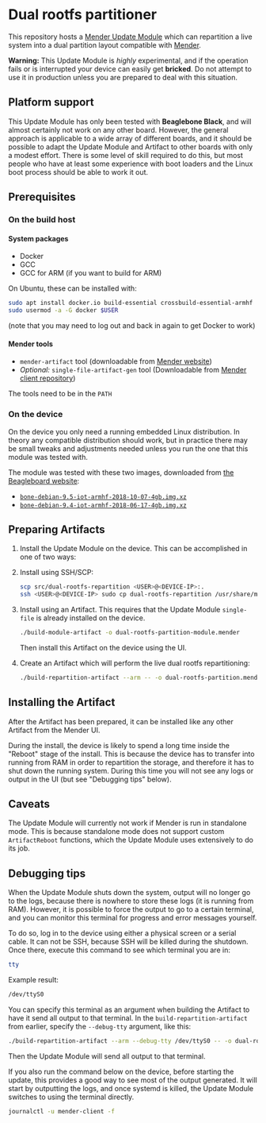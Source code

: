 Dual rootfs partitioner
=======================

This repository hosts a [Mender Update
Module](https://github.com/mendersoftware/mender/blob/master/Documentation/update-modules-v3-file-api.md)
which can repartition a live system into a dual partition layout compatible with
[Mender](https://github.com/mendersoftware/mender).

**Warning:** This Update Module is _highly_ experimental, and if the operation
fails or is interrupted your device can easily get **bricked**. Do not attempt
to use it in production unless you are prepared to deal with this situation.


Platform support
----------------

This Update Module has only been tested with **Beaglebone Black**, and will
almost certainly not work on any other board. However, the general approach is
applicable to a wide array of different boards, and it should be possible to
adapt the Update Module and Artifact to other boards with only a modest
effort. There is some level of skill required to do this, but most people who
have at least some experience with boot loaders and the Linux boot process
should be able to work it out.


Prerequisites
-------------

### On the build host

#### System packages

* Docker
* GCC
* GCC for ARM (if you want to build for ARM)

On Ubuntu, these can be installed with:

```bash
sudo apt install docker.io build-essential crossbuild-essential-armhf
sudo usermod -a -G docker $USER
```

(note that you may need to log out and back in again to get Docker to work)

#### Mender tools

* `mender-artifact` tool (downloadable from [Mender
    website](https://docs.mender.io/downloads))
* _Optional:_ `single-file-artifact-gen` tool (Downloadable from [Mender client
    repository](https://raw.githubusercontent.com/mendersoftware/mender/master/support/modules-artifact-gen/single-file-artifact-gen))

The tools need to be in the `PATH`

### On the device

On the device you only need a running embedded Linux distribution. In theory any
compatible distribution should work, but in practice there may be small tweaks
and adjustments needed unless you run the one that this module was tested with.

The module was tested with these two images, downloaded from [the Beagleboard
website](https://beagleboard.org/latest-images):

*  [`bone-debian-9.5-iot-armhf-2018-10-07-4gb.img.xz`](https://debian.beagleboard.org/images/bone-debian-9.5-iot-armhf-2018-10-07-4gb.img.xz)
* [`bone-debian-9.4-iot-armhf-2018-06-17-4gb.img.xz`](http://debian.beagleboard.org/images/bone-debian-9.4-iot-armhf-2018-06-17-4gb.img.xz)


Preparing Artifacts
-------------------

1. Install the Update Module on the device. This can be accomplished in one of
   two ways:

  1. Install using SSH/SCP:

     ```bash
     scp src/dual-rootfs-repartition <USER>@<DEVICE-IP>:.
     ssh <USER>@<DEVICE-IP> sudo cp dual-rootfs-repartition /usr/share/mender/modules/v3
     ```

  2. Install using an Artifact. This requires that the Update Module
     `single-file` is already installed on the device.

     ```bash
     ./build-module-artifact -o dual-rootfs-partition-module.mender
     ```

     Then install this Artifact on the device using the UI.

2. Create an Artifact which will perform the live dual rootfs repartitioning:

   ```bash
   ./build-repartition-artifact --arm -- -o dual-rootfs-partition.mender
   ```


Installing the Artifact
-----------------------

After the Artifact has been prepared, it can be installed like any other
Artifact from the Mender UI.

During the install, the device is likely to spend a long time inside the
"Reboot" stage of the install. This is because the device has to transfer into
running from RAM in order to repartition the storage, and therefore it has to
shut down the running system. During this time you will not see any logs or
output in the UI (but see "Debugging tips" below).


Caveats
-------

The Update Module will currently not work if Mender is run in standalone
mode. This is because standalone mode does not support custom `ArtifactReboot`
functions, which the Update Module uses extensively to do its job.


Debugging tips
--------------

When the Update Module shuts down the system, output will no longer go to the
logs, because there is nowhere to store these logs (it is running from
RAM). However, it is possible to force the output to go to a certain terminal,
and you can monitor this terminal for progress and error messages yourself.

To do so, log in to the device using either a physical screen or a serial
cable. It can not be SSH, because SSH will be killed during the shutdown. Once
there, execute this command to see which terminal you are in:

```bash
tty
```

Example result:

```bash
/dev/ttyS0
```

You can specify this terminal as an argument when building the Artifact to have
it send all output to that terminal. In the `build-repartition-artifact` from
earlier, specify the `--debug-tty` argument, like this:

```bash
./build-repartition-artifact --arm --debug-tty /dev/ttyS0 -- -o dual-rootfs-partition.mender
```

Then the Update Module will send all output to that terminal.

If you also run the command below on the device, before starting the update,
this provides a good way to see most of the output generated. It will start by
outputting the logs, and once systemd is killed, the Update Module switches to
using the terminal directly.

```bash
journalctl -u mender-client -f
```
